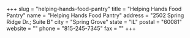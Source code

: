 +++
slug = "helping-hands-food-pantry"
title = "Helping Hands Food Pantry"
name = "Helping Hands Food Pantry"
address = "2502 Spring Ridge Dr.; Suite B"
city = "Spring Grove"
state = "IL"
postal = "60081"
website = ""
phone = "815-245-7345"
fax = ""
+++
